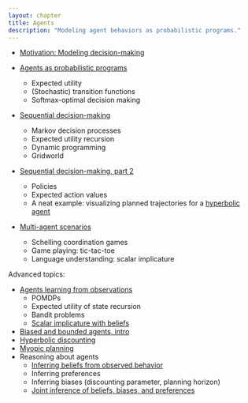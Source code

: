 ```yaml
---
layout: chapter
title: Agents
description: "Modeling agent behaviors as probabilistic programs."
---
```


- [Motivation: Modeling decision-making](http://agentmodels.org/chapters/1-introduction.html)

- [Agents as probabilistic programs](http://agentmodels.org/chapters/3-agents-as-programs.html)
  - Expected utility
  - (Stochastic) transition functions
  - Softmax-optimal decision making
  
- [Sequential decision-making](http://agentmodels.org/chapters/3a-mdp.html)
  - Markov decision processes
  - Expected utility recursion
  - Dynamic programming
  - Gridworld

- [Sequential decision-making, part 2](http://agentmodels.org/chapters/3b-mdp-gridworld.html)
  - Policies
  - Expected action values
  - A neat example: visualizing planned trajectories for a [hyperbolic agent](http://agentmodels.org/chapters/5b-time-inconsistency.html)

- [Multi-agent scenarios](http://agentmodels.org/chapters/7-multi-agent.html)
  - Schelling coordination games
  - Game playing: tic-tac-toe
  - Language understanding: scalar implicature  

Advanced topics:

- [Agents learning from observations](http://agentmodels.org/chapters/3c-pomdp.html)
  - POMDPs
  - Expected utility of state recursion
  - Bandit problems
  - [Scalar implicature with beliefs](http://forestdb.org/models/scalar-implicature.html)
- [Biased and bounded agents, intro](http://agentmodels.org/chapters/5-biases-intro.html)
- [Hyperbolic discounting](http://agentmodels.org/chapters/5a-time-inconsistency.html)
- [Myopic planning](http://agentmodels.org/chapters/5c-myopic.html)
- Reasoning about agents
  - [Inferring beliefs from observed behavior](http://agentmodels.org/chapters/4-reasoning-about-agents.html)
  - Inferring preferences
  - Inferring biases (discounting parameter, planning horizon)
  - [Joint inference of beliefs, biases, and preferences](http://agentmodels.org/chapters/5d-joint-inference.html)